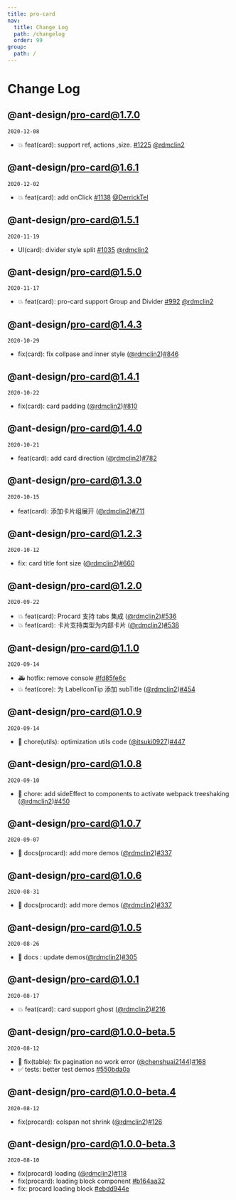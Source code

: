 ```yaml
---
title: pro-card
nav:
  title: Change Log
  path: /changelog
  order: 99
group:
  path: /
---
```


# Change Log

## @ant-design/pro-card@1.7.0

`2020-12-08`

- 💥 feat(card): support ref, actions ,size. [#1225](https://github.com/ant-design/pro-components/pull/1225) [@rdmclin2](https://github.com/rdmclin2)

## @ant-design/pro-card@1.6.1

`2020-12-02`

- 💥 feat(card): add onClick [#1138](https://github.com/ant-design/pro-components/pull/1138) [@DerrickTel](https://github.com/DerrickTel)

## @ant-design/pro-card@1.5.1

`2020-11-19`

- UI(card): divider style split [#1035](https://github.com/ant-design/pro-components/pull/1035) [@rdmclin2](https://github.com/rdmclin2)

## @ant-design/pro-card@1.5.0

`2020-11-17`

- 💥 feat(card): pro-card support Group and Divider [#992](https://github.com/ant-design/pro-components/pull/992) [@rdmclin2](https://github.com/rdmclin2)

## @ant-design/pro-card@1.4.3

`2020-10-29`

- fix(card): fix collpase and inner style ([@rdmclin2](https://github.com/rdmclin2))[#846](https://github.com/ant-design/pro-components/pull/846)

## @ant-design/pro-card@1.4.1

`2020-10-22`

- fix(card): card padding ([@rdmclin2](https://github.com/rdmclin2))[#810](https://github.com/ant-design/pro-components/pull/810)

## @ant-design/pro-card@1.4.0

`2020-10-21`

- feat(card): add card direction ([@rdmclin2](https://github.com/rdmclin2))[#782](https://github.com/ant-design/pro-components/pull/782)

## @ant-design/pro-card@1.3.0

`2020-10-15`

- feat(card): 添加卡片组展开 ([@rdmclin2](https://github.com/rdmclin2))[#711](https://github.com/ant-design/pro-components/pull/711)

## @ant-design/pro-card@1.2.3

`2020-10-12`

- fix: card title font size ([@rdmclin2](https://github.com/rdmclin2))[#660](https://github.com/ant-design/pro-components/pull/660)

## @ant-design/pro-card@1.2.0

`2020-09-22`

- 💥 feat(card): Procard 支持 tabs 集成 ([@rdmclin2](https://github.com/rdmclin2))[#536](https://github.com/ant-design/pro-components/pull/536)
- 💥 feat(card): 卡片支持类型为内部卡片 ([@rdmclin2](https://github.com/rdmclin2))[#538](https://github.com/ant-design/pro-components/pull/538)

## @ant-design/pro-card@1.1.0

`2020-09-14`

- 🚑 hotfix: remove console [#fd85fe6c](https://github.com/ant-design/pro-components//commit/fd85fe6c)
- 💥 feat(core): 为 LabelIconTip 添加 subTitle ([@rdmclin2](https://github.com/rdmclin2))[#454](https://github.com/ant-design/pro-components/pull/454)

## @ant-design/pro-card@1.0.9

`2020-09-14`

- 🎨 chore(utils): optimization utils code ([@itsuki0927](https://github.com/itsuki0927))[#447](https://github.com/ant-design/pro-components/pull/447)

## @ant-design/pro-card@1.0.8

`2020-09-10`

- 🎨 chore: add sideEffect to components to activate webpack treeshaking ([@rdmclin2](https://github.com/rdmclin2))[#450](https://github.com/ant-design/pro-components/pull/450)

## @ant-design/pro-card@1.0.7

`2020-09-07`

- 📖 docs(procard): add more demos ([@rdmclin2](https://github.com/rdmclin2))[#337](https://github.com/ant-design/pro-components/pull/337)

## @ant-design/pro-card@1.0.6

`2020-08-31`

- 📖 docs(procard): add more demos ([@rdmclin2](https://github.com/rdmclin2))[#337](https://github.com/ant-design/pro-components/pull/337)

## @ant-design/pro-card@1.0.5

`2020-08-26`

- 📖 docs : update demos([@rdmclin2](https://github.com/rdmclin2))[#305](https://github.com/ant-design/pro-components/pull/305)

## @ant-design/pro-card@1.0.1

`2020-08-17`

- 💥 feat(card): card support ghost ([@rdmclin2](https://github.com/rdmclin2))[#216](https://github.com/ant-design/pro-components/pull/216)

## @ant-design/pro-card@1.0.0-beta.5

`2020-08-12`

- 🐛 fix(table): fix pagination no work error ([@chenshuai2144](https://github.com/chenshuai2144))[#168](https://github.com/ant-design/pro-components/pull/168)
- ✅ tests: better test demos [#550bda0a](https://github.com/ant-design/pro-components//commit/550bda0a)

## @ant-design/pro-card@1.0.0-beta.4

`2020-08-12`

- fix(procard): colspan not shrink ([@rdmclin2](https://github.com/rdmclin2))[#126](https://github.com/ant-design/pro-components/pull/126)

## @ant-design/pro-card@1.0.0-beta.3

`2020-08-10`

- fix(procard) loading ([@rdmclin2](https://github.com/rdmclin2))[#118](https://github.com/ant-design/pro-components/pull/118)
- fix(procard): loading block component [#b164aa32](https://github.com/ant-design/pro-components//commit/b164aa32)
- fix: procard loading block [#ebdd944e](https://github.com/ant-design/pro-components//commit/ebdd944e)
